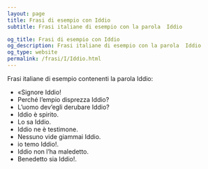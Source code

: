 ```yaml
---
layout: page
title: Frasi di esempio con Iddio 
subtitle: Frasi italiane di esempio con la parola  Iddio

og_title: Frasi di esempio con Iddio 
og_description: Frasi italiane di esempio con la parola  Iddio
og_type: website
permalink: /frasi/I/Iddio.html
---
```


Frasi italiane di esempio contenenti la parola Iddio:


- «Signore Iddio!
- Perché l’empio disprezza Iddio?
- L’uomo dev’egli derubare Iddio?
- Iddio è spirito.
- Lo sa Iddio.
- Iddio ne è testimone.
- Nessuno vide giammai Iddio.
- io temo Iddio!.
- Iddio non l’ha maledetto.
- Benedetto sia Iddio!.

